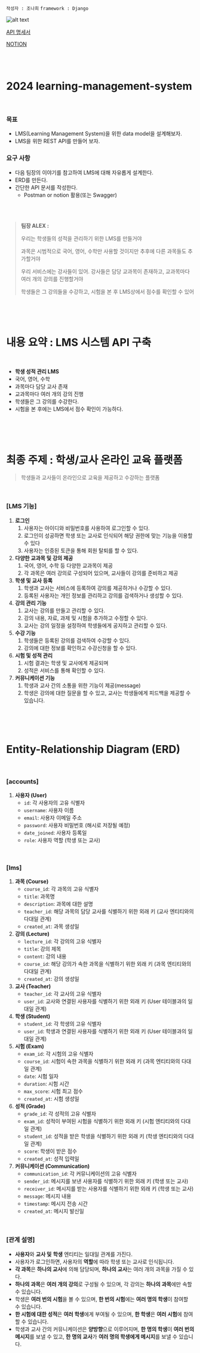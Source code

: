 `작성자 : 조나희` `framework : Django`

![alt text](Untitled.png)

[API 명세서](https://documenter.getpostman.com/view/28126206/2sA358eRYN#f109a018-fadf-40cd-8d59-d80e89b89ffe)


[NOTION](https://thunder-twister-d63.notion.site/LMS-REST-API-8326f8895de5437fa2f94e8ed38b2315?pvs=4)

<br/><br/>

# 2024 learning-management-system

<br/>

### 목표

- LMS(Learning Management System)을 위한 data model을 설계해보자.
- LMS을 위한 REST API를 만들어 보자.


### 요구 사항

- 다음 팀장의 이야기를 참고하여 LMS에 대해 자유롭게 설계한다.
- ERD를 만든다.
- 간단한 API 문서를 작성한다.
    - Postman or notion 활용(또는 Swagger)

<br/><br/>

>   **팀장 ALEX :**
>
> 
>   우리는 학생들의 성적을 관리하기 위한 LMS를 만들거야
>
> 
>   과목은 시범적으로 국어, 영어, 수학만 사용할 것이지만 추후에 다른 과목들도 추가할거야
>
> 
>   우리 서비스에는 강사들이 있어. 강사들은 담당 교과목이 존재하고, 교과목마다 여러 개의 강의를 진행할거야
>
>
>   학생들은 그 강의들을 수강하고, 시험을 본 후 LMS상에서 점수를 확인할 수 있어

<br/><br/><br/>

# 내용 요약 : LMS 시스템 API 구축
<br/>

- **학생 성적 관리 LMS**
- 국어, 영어, 수학
- 과목마다 담당 교사 존재
- 교과목마다 여러 개의 강의 진행
- 학생들은 그 강의를 수강한다.
- 시험을 본 후에는 LMS에서 점수 확인이 가능하다.

<br/><br/><br/>

# 최종 주제 : 학생/교사 온라인 교육 플랫폼

>   학생들과 교사들이 온라인으로 교육을 제공하고 수강하는 플랫폼

<br/>

### [LMS 기능]

1. **로그인**
    1. 사용자는 아이디와 비밀번호를 사용하여 로그인할 수 있다.
    2. 로그인이 성공하면 학생 또는 교사로 인식되어 해당 권한에 맞는 기능을 이용할 수 있다
    3. 사용자는 인증된 토큰을 통해 회원 탈퇴를 할 수 있다.
2. **다양한 교과목 및 강의 제공**
    1. 국어, 영어, 수학 등 다양한 교과목이 제공
    2. 각 과목은 여러 강의로 구성되어 있으며, 교사들이 강의를 준비하고 제공
3. **학생 및 교사 등록**
    1. 학생과 교사는 서비스에 등록하여 강의를 제공하거나 수강할 수 있다.
    2. 등록된 사용자는 개인 정보를 관리하고 강의를 검색하거나 생성할 수 있다.
4. **강의 관리 기능**
    1. 교사는 강의를 만들고 관리할 수 있다.
    2. 강의 내용, 자료, 과제 및 시험을 추가하고 수정할 수 있다. 
    3. 교사는 강의 일정을 설정하여 학생들에게 공지하고 관리할 수 있다.
5. **수강 기능**
    1. 학생들은 등록된 강의를 검색하여 수강할 수 있다. 
    2. 강의에 대한 정보를 확인하고 수강신청을 할 수 있다.
6. **시험 및 성적 관리**
    1. 시험 결과는 학생 및 교사에게 제공되며
    2. 성적은 서비스를 통해 확인할 수 있다.
7. **커뮤니케이션 기능**
    1. 학생과 교사 간의 소통을 위한 기능이 제공(message)
    2. 학생은 강의에 대한 질문을 할 수 있고, 교사는 학생들에게 피드백을 제공할 수 있습니다.

<br/><br/><br/>

# Entity-Relationship Diagram (ERD)

<br/>

### **[accounts]**

1. **사용자 (User)**
    - `id`: 각 사용자의 고유 식별자
    - `username`: 사용자 이름
    - `email`: 사용자 이메일 주소
    - `password`: 사용자 비밀번호 (해시로 저장될 예정)
    - `date_joined`: 사용자 등록일
    - `role`: 사용자 역할 (학생 또는 교사)

<br/>

### **[lms]**

1. **과목 (Course)**
    - `course_id`: 각 과목의 고유 식별자
    - `title`: 과목명
    - `description`: 과목에 대한 설명
    - `teacher_id`: 해당 과목의 담당 교사를 식별하기 위한 외래 키 (교사 엔티티와의 다대일 관계)
    - `created_at`: 과목 생성일
2. **강의 (Lecture)**
    - `lecture_id`: 각 강의의 고유 식별자
    - `title`: 강의 제목
    - `content`: 강의 내용
    - `course_id`: 해당 강의가 속한 과목을 식별하기 위한 외래 키 (과목 엔티티와의 다대일 관계)
    - `created_at`: 강의 생성일
3. **교사 (Teacher)**
    - `teacher_id`: 각 교사의 고유 식별자
    - `user_id`: 교사와 연결된 사용자를 식별하기 위한 외래 키 (User 테이블과의 일대일 관계)
4. **학생 (Student)**
    - `student_id`: 각 학생의 고유 식별자
    - `user_id`: 학생과 연결된 사용자를 식별하기 위한 외래 키 (User 테이블과의 일대일 관계)
5. **시험 (Exam)**
    - `exam_id`: 각 시험의 고유 식별자
    - `course_id`: 시험이 속한 과목을 식별하기 위한 외래 키 (과목 엔티티와의 다대일 관계)
    - `date`: 시험 일자
    - `duration`: 시험 시간
    - `max_score`: 시험 최고 점수
    - `created_at`: 시험 생성일
6. **성적 (Grade)**
    - `grade_id`: 각 성적의 고유 식별자
    - `exam_id`: 성적이 부여된 시험을 식별하기 위한 외래 키 (시험 엔티티와의 다대일 관계)
    - `student_id`: 성적을 받은 학생을 식별하기 위한 외래 키 (학생 엔티티와의 다대일 관계)
    - `score`: 학생이 받은 점수
    - `created_at`: 성적 입력일
7. **커뮤니케이션 (Communication)**
    - `communication_id`: 각 커뮤니케이션의 고유 식별자
    - `sender_id`: 메시지를 보낸 사용자를 식별하기 위한 외래 키 (학생 또는 교사)
    - `receiver_id`: 메시지를 받는 사용자를 식별하기 위한 외래 키 (학생 또는 교사)
    - `message`: 메시지 내용
    - `timestamp`: 메시지 전송 시간
    - `created_at`: 메시지 발신일

<br/>

### **[관계 설명]**

- **사용자**와 **교사 및** **학생** 엔티티는 일대일 관계를 가진다.
- 사용자가 로그인하면, 사용자의 **역할**에 따라 학생 또는 교사로 인식됩니다.
- **각 과목**은 **하나의 교사**에 의해 담당되며, **하나의 교사**는 여러 개의 과목을 가질 수 있다.
- **하나의 과목**은 **여러 개의 강의**로 구성될 수 있으며, 각 강의는 **하나의 과목**에만 속할 수 있습니다.
- 학생은 **여러 번의 시험**을 볼 수 있으며, **한 번의 시험**에는 **여러 명의 학생**이 참여할 수 있습니다.
- **한 시험에 대한 성적**은 **여러 학생**에게 부여될 수 있으며, **한 학생**은 **여러 시험**에 참여할 수 있습니다.
- 학생과 교사 간의 커뮤니케이션은 **양방향**으로 이루어지며, **한 명의 학생**이 **여러 번의 메시지**를 보낼 수 있고, **한 명의 교사**가 **여러 명의 학생에게 메시지**를 보낼 수 있습니다.

<br/><br/><br/>